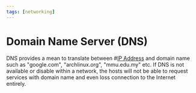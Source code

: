 ```yaml
---
tags: [networking]
---
```


# Domain Name Server (DNS)

DNS provides a mean to translate between #[IP Address](202206281021.md) and
domain name such as "google.com", "archlinux.org", "mmu.edu.my" etc. If DNS is
not available or disable within a network, the hosts will not be able to request
services with domain name and even loss connection to the Internet entirely.
